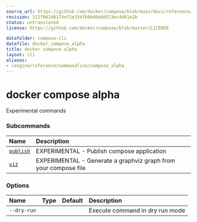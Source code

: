 ```yaml
---
source_url: https://github.com/docker/compose/blob/main/docs/reference/compose_alpha.md
revision: 312f0d1d6174ef2e334fbbbd6e8d513ec4d61e2b
status: untranslated
license: https://github.com/docker/compose/blob/master/LICENSE

datafolder: compose-cli
datafile: docker_compose_alpha
title: docker compose alpha
layout: cli
aliases:
- /engine/reference/commandline/compose_alpha
---
```


# docker compose alpha

Experimental commands

### Subcommands

| Name                  | Description                                                     |
|:----------------------|:----------------------------------------------------------------|
| [`publish`](publish.md) | EXPERIMENTAL - Publish compose application                      |
| [`viz`](viz.md)       | EXPERIMENTAL - Generate a graphviz graph from your compose file |


### Options

| Name        | Type | Default | Description                     |
|:------------|:-----|:--------|:--------------------------------|
| `--dry-run` |      |         | Execute command in dry run mode |
